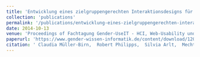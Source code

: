 ```yaml
---
title: 'Entwicklung eines zielgruppengerechten Interaktionsdesigns für Schülerinnen'
collection: 'publications'
permalink: '/publications/entwicklung-eines-zielgruppengerechten-interaktionsdesigns-fur-schulerinnen'
date: 2014-10-13
venue: 'Proceedings of Fachtagung Gender-UseIT - HCI, Web-Usability und UX unter Gendergesichtspunkten'
paperurl: 'https://www.gender-wissen-informatik.de/content/download/120/file/Tagungsdokumentation_final_20140715.pdf'
citation: ' Claudia Müller-Birn,  Robert Philipps,  Silvia Arlt,  Mechthild Koreuber,  Nicola Marsden,  Ute Kempf, "Entwicklung eines zielgruppengerechten Interaktionsdesigns für Schülerinnen." Proceedings of Fachtagung Gender-UseIT - HCI, Web-Usability und UX unter Gendergesichtspunkten, 2014.'
---
```


